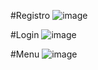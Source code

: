 #Registro 
![image](https://github.com/FelipeValeriano21/Blood-Donate-APP/assets/101677047/c22809e0-59a8-4399-b4cf-afee43863482)

#Login 
![image](https://github.com/FelipeValeriano21/Blood-Donate-APP/assets/101677047/e0a3c2c4-4ba1-4452-a158-16c592de4e7b)

#Menu
![image](https://github.com/FelipeValeriano21/Blood-Donate-APP/assets/101677047/844f3699-8a67-4ae0-bb02-7068c6421964)
